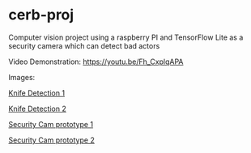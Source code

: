 # cerb-proj

Computer vision project using a raspberry PI and TensorFlow Lite as a security camera which can detect bad actors

Video Demonstration: https://youtu.be/Fh_CxplqAPA

Images:

[Knife Detection 1](Slightowl.github.com/Slightowl.github.io/Cerebral-img/IMG_20200218_224736.jpg)

[Knife Detection 2](Slightowl.github.com/Slightowl.github.io/Cerebral-img/IMG_20200218_224740.jpg)

[Security Cam prototype 1](Slightowl.github.com/Slightowl.github.io/Cerebral-img/IMG_20200310_223324.jpg)

[Security Cam prototype 2](Slightowl.github.com/Slightowl.github.io/Cerebral-img/IMG_20200310_223334.jpg)


